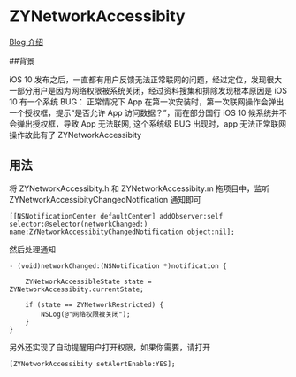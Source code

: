 # ZYNetworkAccessibity


[Blog 介绍](http://ziecho.com/post/ios/ios-wang-luo-quan-xian-bei-guan-bi-jian-ce)


##背景

 iOS 10 发布之后，一直都有用户反馈无法正常联网的问题，经过定位，发现很大一部分用户是因为网络权限被系统关闭，经过资料搜集和排除发现根本原因是 iOS 10 有一个系统 BUG： 正常情况下 App 在第一次安装时，第一次联网操作会弹出一个授权框，提示“是否允许 App 访问数据？”，而在部分国行 iOS 10 候系统并不会弹出授权框，导致 App 无法联网, 这个系统级 BUG 出现时，app 无法正常联网操作故此有了 ZYNetworkAccessibity

## 用法

将 ZYNetworkAccessibity.h 和 ZYNetworkAccessibity.m 拖项目中，监听 ZYNetworkAccessibityChangedNotification 通知即可

```objc
[[NSNotificationCenter defaultCenter] addObserver:self selector:@selector(networkChanged:) name:ZYNetworkAccessibityChangedNotification object:nil];
```
然后处理通知

```objc
- (void)networkChanged:(NSNotification *)notification {
    
    ZYNetworkAccessibleState state = ZYNetworkAccessibity.currentState;

    if (state == ZYNetworkRestricted) {
        NSLog(@"网络权限被关闭");
    }
}
```

另外还实现了自动提醒用户打开权限，如果你需要，请打开

```objc
[ZYNetworkAccessibity setAlertEnable:YES];
```






